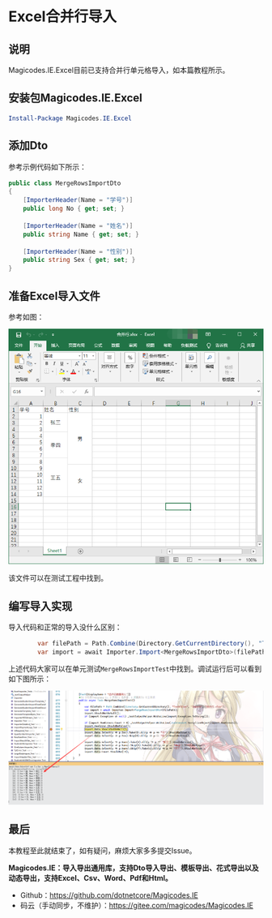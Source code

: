 # Excel合并行导入

## 说明

Magicodes.IE.Excel目前已支持合并行单元格导入，如本篇教程所示。

## 安装包Magicodes.IE.Excel

```powershell
Install-Package Magicodes.IE.Excel
```

## 添加Dto

参考示例代码如下所示：

```csharp
public class MergeRowsImportDto
{
    [ImporterHeader(Name = "学号")]
    public long No { get; set; }

    [ImporterHeader(Name = "姓名")]
    public string Name { get; set; }

    [ImporterHeader(Name = "性别")]
    public string Sex { get; set; }
}
```
## 准备Excel导入文件

参考如图：

![导入文件](../res/image-20210306105147319.png)

该文件可以在测试工程中找到。

## 编写导入实现

导入代码和正常的导入没什么区别：

```csharp
        var filePath = Path.Combine(Directory.GetCurrentDirectory(), "TestFiles", "Import", "合并行.xlsx");
        var import = await Importer.Import<MergeRowsImportDto>(filePath);
```
上述代码大家可以在单元测试`MergeRowsImportTest`中找到。调试运行后可以看到如下图所示：

![合并行导入](../res/image-20210307180551091.png)

## 最后

本教程至此就结束了，如有疑问，麻烦大家多多提交Issue。

**Magicodes.IE：导入导出通用库，支持Dto导入导出、模板导出、花式导出以及动态导出，支持Excel、Csv、Word、Pdf和Html。**

- Github：<https://github.com/dotnetcore/Magicodes.IE>
- 码云（手动同步，不维护）：<https://gitee.com/magicodes/Magicodes.IE>

